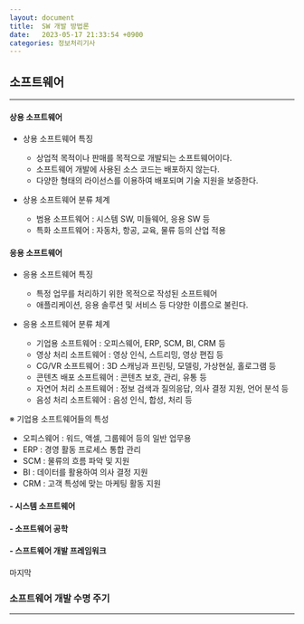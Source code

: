 ```yaml
---
layout: document
title:  SW 개발 방법론
date:   2023-05-17 21:33:54 +0900
categories: 정보처리기사
---
```

   
## 소프트웨어  

<hr/>

#### 상용 소프트웨어
   
- 상용 소프트웨어 특징
  - 상업적 목적이나 판매를 목적으로 개발되는 소프트웨어이다.   
  - 소프트웨어 개발에 사용된 소스 코드는 배포하지 않는다.
  - 다양한 형태의 라이선스를 이용하여 배포되며 기술 지원을 보증한다.


- 상용 소프트웨어 분류 체계
  - 범용 소프트웨어 : 시스템 SW, 미들웨어, 응용 SW 등
  - 특화 소프트웨어 : 자동차, 항공, 교육, 물류 등의 산업 적용   
  

####  응용 소프트웨어

- 응용 소프트웨어 특징
  - 특정 업무를 처리하기 위한 목적으로 작성된 소프트웨어
  - 애플리케이션, 응용 솔루션 및 서비스 등 다양한 이름으로 불린다.

- 응용 소프트웨어 분류 체계
  - 기업용 소프트웨어 : 오피스웨어, ERP, SCM, BI, CRM 등
  - 영상 처리 소프트웨어 : 영상 인식, 스트리밍, 영상 편집 등
  - CG/VR 소프트웨어 : 3D 스캐닝과 프린팅, 모델링, 가상현실, 홀로그램 등
  - 콘텐츠 배포 소프트웨어 : 콘텐츠 보호, 관리, 유통 등
  - 자연어 처리 소프트웨어 : 정보 검색과 질의응답, 의사 결정 지원, 언어 분석 등
  - 음성 처리 소프트웨어 : 음성 인식, 합성, 처리 등

※ 기업용 소프트웨어들의 특성
  - 오피스웨어 : 워드, 액셀, 그룹웨어 등의 일반 업무용
  - ERP : 경영 활동 프로세스 통합 관리
  - SCM : 물류의 흐름 파악 및 지원
  - BI : 데이터를 활용하여 의사 결정 지원
  - CRM : 고객 특성에 맞는 마케팅 활동 지원 

#### - 시스템 소프트웨어   

#### - 소프트웨어 공학   

#### - 스프트웨어 개발 프레임워크   


마지막   

### 소프트웨어 개발 수명 주기
<hr/>   



